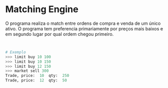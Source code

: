 # Matching Engine
 
 O programa realiza o match entre ordens de compra e venda de um único ativo. O programa tem preferencia primariamente por preços mais baixos
 e em segundo lugar por qual ordem chegou primeiro.

```python


# Exemplo
>>> limit buy 10 100
>>> limit buy 10 150
>>> limit buy 12 150
>>> market sell 300
Trade, price:  10  qty:  250
Trade, price:  12  qty:  50 
```

